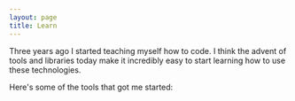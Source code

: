 ```yaml
---
layout: page
title: Learn
---
```

Three years ago I started teaching myself how to code. I think the advent of tools and libraries today make it incredibly easy to start learning how to use these technologies.

Here's some of the tools that got me started:
